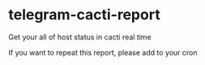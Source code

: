# telegram-cacti-report
Get your all of host status in cacti real time

If you want to repeat this report, please add to your cron
